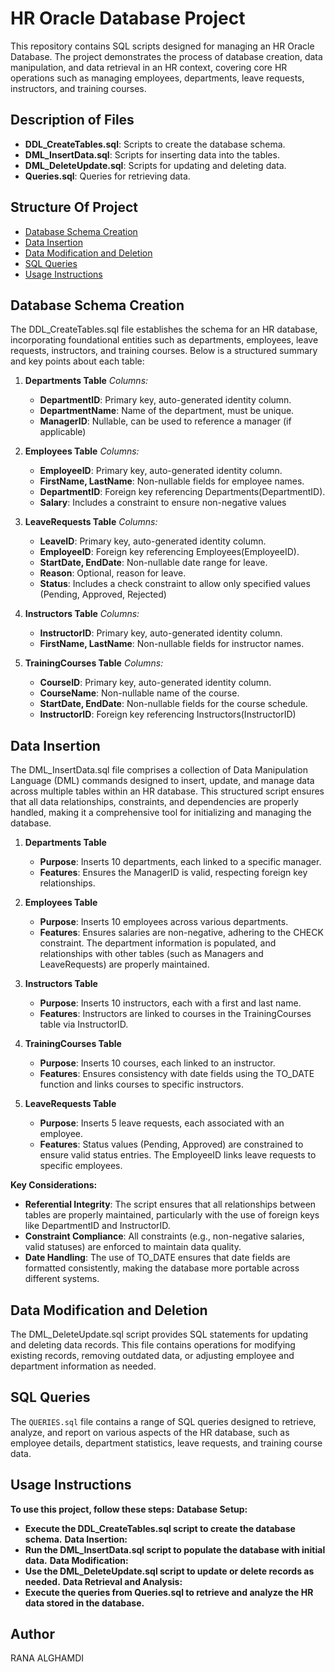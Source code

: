 # HR Oracle Database Project
This repository contains SQL scripts designed for managing an HR Oracle Database. The project demonstrates the process of database creation, data manipulation, and data retrieval in an HR context, covering core HR operations such as managing employees, departments, leave requests, instructors, and training courses.


## Description of Files
- **DDL_CreateTables.sql**: Scripts to create the database schema.
- **DML_InsertData.sql**: Scripts for inserting data into the tables.
- **DML_DeleteUpdate.sql**: Scripts for updating and deleting data.
- **Queries.sql**: Queries for retrieving data.

## Structure Of Project
- [Database Schema Creation](https://github.com/ranagh00/HR-Database-Management-System#database-schema-creation)
- [Data Insertion](https://github.com/ranagh00/HR-Database-Management-System?tab=readme-ov-file#data-insertion)
- [Data Modification and Deletion](https://github.com/ranagh00/HR-Database-Management-System?tab=readme-ov-file#data-modification-and-deletion)
- [SQL Queries](https://github.com/ranagh00/HR-Database-Management-System?tab=readme-ov-file#sql-queries)
- [Usage Instructions](https://github.com/ranagh00/HR-Database-Management-System/blob/main/README.md#usage-instructions)


## Database Schema Creation
The DDL_CreateTables.sql file establishes the schema for an HR database, incorporating foundational entities such as departments, employees, leave requests, instructors, and training courses. Below is a structured summary and key points about each table:

1. **Departments Table**
   *Columns:*
   - **DepartmentID**: Primary key, auto-generated identity column.
   - **DepartmentName**: Name of the department, must be unique.
   - **ManagerID**: Nullable, can be used to reference a manager (if applicable)

2. **Employees Table**
   *Columns:*
   - **EmployeeID**: Primary key, auto-generated identity column.
   - **FirstName, LastName**: Non-nullable fields for employee names.
   - **DepartmentID**: Foreign key referencing Departments(DepartmentID).
   - **Salary**: Includes a constraint to ensure non-negative values

3. **LeaveRequests Table**
   *Columns:*
   - **LeaveID**: Primary key, auto-generated identity column.
   - **EmployeeID**: Foreign key referencing Employees(EmployeeID).
   - **StartDate, EndDate**: Non-nullable date range for leave.
   - **Reason**: Optional, reason for leave.
   - **Status**: Includes a check constraint to allow only specified values (Pending, Approved, Rejected)

4. **Instructors Table**
   *Columns:*
   - **InstructorID**: Primary key, auto-generated identity column.
   - **FirstName, LastName**: Non-nullable fields for instructor names.

5. **TrainingCourses Table**
   *Columns:*
   - **CourseID**: Primary key, auto-generated identity column.
   - **CourseName**: Non-nullable name of the course.
   - **StartDate, EndDate**: Non-nullable fields for the course schedule.
   - **InstructorID**: Foreign key referencing Instructors(InstructorID)

## Data Insertion 
The DML_InsertData.sql file comprises a collection of Data Manipulation Language (DML) commands designed to insert, update, and manage data across multiple tables within an HR database. This structured script ensures that all data relationships, constraints, and dependencies are properly handled, making it a comprehensive tool for initializing and managing the database.

1. **Departments Table**
   - **Purpose**: Inserts 10 departments, each linked to a specific manager.
   - **Features**: Ensures the ManagerID is valid, respecting foreign key relationships.

2. **Employees Table**
   - **Purpose**: Inserts 10 employees across various departments.
   - **Features**: Ensures salaries are non-negative, adhering to the CHECK constraint. The department information is populated, and relationships with other tables (such as Managers and LeaveRequests) are properly maintained.

3. **Instructors Table**
   - **Purpose**: Inserts 10 instructors, each with a first and last name.
   - **Features**: Instructors are linked to courses in the TrainingCourses table via InstructorID.

4. **TrainingCourses Table**
   - **Purpose**: Inserts 10 courses, each linked to an instructor.
   - **Features**: Ensures consistency with date fields using the TO_DATE function and links courses to specific instructors.

5. **LeaveRequests Table**
   - **Purpose**: Inserts 5 leave requests, each associated with an employee.
   - **Features**: Status values (Pending, Approved) are constrained to ensure valid status entries. The EmployeeID links leave requests to specific employees.

**Key Considerations:**
- **Referential Integrity**: The script ensures that all relationships between tables are properly maintained, particularly with the use of foreign keys like DepartmentID and InstructorID.
- **Constraint Compliance**: All constraints (e.g., non-negative salaries, valid statuses) are enforced to maintain data quality.
- **Date Handling**: The use of TO_DATE ensures that date fields are formatted consistently, making the database more portable across different systems.

## Data Modification and Deletion
The DML_DeleteUpdate.sql script provides SQL statements for updating and deleting data records. This file contains operations for modifying existing records, removing outdated data, or adjusting employee and department information as needed.

## SQL Queries

The `QUERIES.sql` file contains a range of SQL queries designed to retrieve, analyze, and report on various aspects of the HR database, such as employee details, department statistics, leave requests, and training course data.



## Usage Instructions

**To use this project, follow these steps:**
**Database Setup:**


- **Execute the DDL_CreateTables.sql script to create the database schema.**
**Data Insertion:**
- **Run the DML_InsertData.sql script to populate the database with initial data.**
**Data Modification:**
- **Use the DML_DeleteUpdate.sql script to update or delete records as needed.**
**Data Retrieval and Analysis:**
- **Execute the queries from Queries.sql to retrieve and analyze the HR data stored in the database.**

## Author
RANA ALGHAMDI
